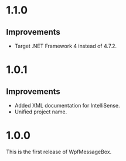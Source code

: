 # 1.1.0

## Improvements

* Target .NET Framework 4 instead of 4.7.2.

# 1.0.1

## Improvements

* Added XML documentation for IntelliSense.
* Unified project name.

# 1.0.0

This is the first release of WpfMessageBox.
